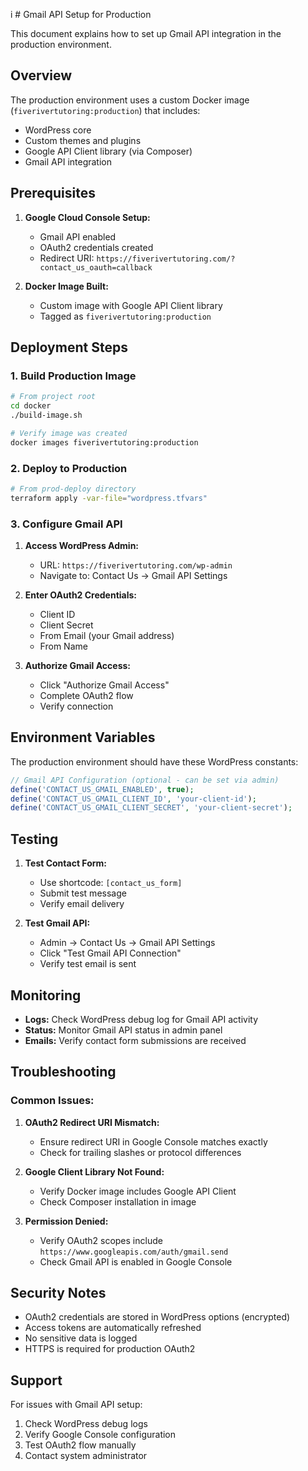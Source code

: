  i # Gmail API Setup for Production

This document explains how to set up Gmail API integration in the production environment.

## **Overview**

The production environment uses a custom Docker image (`fiverivertutoring:production`) that includes:
- WordPress core
- Custom themes and plugins
- Google API Client library (via Composer)
- Gmail API integration

## **Prerequisites**

1. **Google Cloud Console Setup:**
   - Gmail API enabled
   - OAuth2 credentials created
   - Redirect URI: `https://fiverivertutoring.com/?contact_us_oauth=callback`

2. **Docker Image Built:**
   - Custom image with Google API Client library
   - Tagged as `fiverivertutoring:production`

## **Deployment Steps**

### **1. Build Production Image**

```bash
# From project root
cd docker
./build-image.sh

# Verify image was created
docker images fiverivertutoring:production
```

### **2. Deploy to Production**

```bash
# From prod-deploy directory
terraform apply -var-file="wordpress.tfvars"
```

### **3. Configure Gmail API**

1. **Access WordPress Admin:**
   - URL: `https://fiverivertutoring.com/wp-admin`
   - Navigate to: Contact Us → Gmail API Settings

2. **Enter OAuth2 Credentials:**
   - Client ID
   - Client Secret
   - From Email (your Gmail address)
   - From Name

3. **Authorize Gmail Access:**
   - Click "Authorize Gmail Access"
   - Complete OAuth2 flow
   - Verify connection

## **Environment Variables**

The production environment should have these WordPress constants:

```php
// Gmail API Configuration (optional - can be set via admin)
define('CONTACT_US_GMAIL_ENABLED', true);
define('CONTACT_US_GMAIL_CLIENT_ID', 'your-client-id');
define('CONTACT_US_GMAIL_CLIENT_SECRET', 'your-client-secret');
```

## **Testing**

1. **Test Contact Form:**
   - Use shortcode: `[contact_us_form]`
   - Submit test message
   - Verify email delivery

2. **Test Gmail API:**
   - Admin → Contact Us → Gmail API Settings
   - Click "Test Gmail API Connection"
   - Verify test email is sent

## **Monitoring**

- **Logs:** Check WordPress debug log for Gmail API activity
- **Status:** Monitor Gmail API status in admin panel
- **Emails:** Verify contact form submissions are received

## **Troubleshooting**

### **Common Issues:**

1. **OAuth2 Redirect URI Mismatch:**
   - Ensure redirect URI in Google Console matches exactly
   - Check for trailing slashes or protocol differences

2. **Google Client Library Not Found:**
   - Verify Docker image includes Google API Client
   - Check Composer installation in image

3. **Permission Denied:**
   - Verify OAuth2 scopes include `https://www.googleapis.com/auth/gmail.send`
   - Check Gmail API is enabled in Google Console

## **Security Notes**

- OAuth2 credentials are stored in WordPress options (encrypted)
- Access tokens are automatically refreshed
- No sensitive data is logged
- HTTPS is required for production OAuth2

## **Support**

For issues with Gmail API setup:
1. Check WordPress debug logs
2. Verify Google Console configuration
3. Test OAuth2 flow manually
4. Contact system administrator

